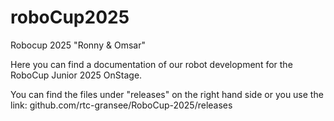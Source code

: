 # roboCup2025
Robocup 2025 "Ronny & Omsar"

Here you can find a documentation of our robot development for the RoboCup Junior 2025 OnStage.

You can find the files under "releases" on the right hand side or you use the link: 
github.com/rtc-gransee/RoboCup-2025/releases

